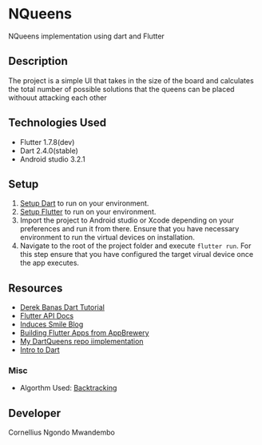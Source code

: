 # NQueens
NQueens implementation using dart and Flutter

## Description
The project is a simple UI that takes in the size of the board and calculates the total number of 
possible solutions that the queens can be placed withouut attacking each other


## Technologies Used
- Flutter 1.7.8(dev)
- Dart 2.4.0(stable)
- Android studio 3.2.1


## Setup
1. [Setup Dart](https://dart.dev/get-dart) to run on your environment. 
2. [Setup Flutter](https://flutter.dev/docs/get-started/install) to run on your environment.
3. Import the project to Android studio or Xcode depending on your preferences and run it from there. 
   Ensure that you have necessary environment to run the virtual devices on installation.
4. Navigate to the root of the project folder and execute `flutter run`. For this step ensure that you have 
   configured the target virual device once the app executes.
   
    
## Resources
- [Derek Banas Dart Tutorial](https://www.youtube.com/watch?v=OLjyCy-7U2U&t=3015s)
- [Flutter API Docs](https://api.flutter.dev/index.html)
- [Induces Smile Blog](https://inducesmile.com/google-flutter/how-to-set-button-click-event-in-flutter/)
- [Building Flutter Apps from AppBrewery](https://www.youtube.com/playlist?list=PLSzsOkUDsvdtl3Pw48-R8lcK2oYkk40cm)
- [My DartQueens repo iimplementation](https://github.com/cngondo/dart-queens)
- [Intro to Dart](https://dart.dev/guides/language/language-tour)

### Misc
- Algorthm Used: [Backtracking](https://www.geeksforgeeks.org/backtracking-algorithms/)

## Developer
Cornellius Ngondo Mwandembo